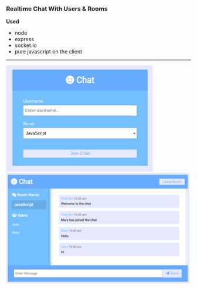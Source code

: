### Realtime Chat With Users & Rooms

**Used**

- node
- express
- socket.io
- pure javascript on the client

---

<img src="./screenshots/chat_login.png" alt="" width="400">

<img src="./screenshots/chat.png" alt="" width="500">
